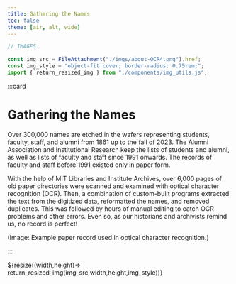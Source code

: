 ```yaml
---
title: Gathering the Names
toc: false
theme: [air, alt, wide]
---
```


```js
// IMAGES

const img_src = FileAttachment("./imgs/about-OCR4.png").href;
const img_style = "object-fit:cover; border-radius: 0.75rem;";
import { return_resized_img } from "./components/img_utils.js";
```

<div class= "grid grid-cols-2">

:::card

# Gathering the Names

Over 300,000 names are etched in the wafers representing students, faculty, staff, and alumni from 1861 up to the fall of 2023.
The Alumni Association and Institutional Research keep the lists of students and alumni, as well as lists of faculty and staff since 1991 onwards.
The records of faculty and staff before 1991 existed only in paper form.

With the help of MIT Libraries and Institute Archives, over 6,000 pages of old paper directories were scanned and examined with optical character recognition (OCR).
Then, a combination of custom-built programs extracted the text from the digitized data, reformatted the names, and removed duplicates.
This was followed by hours of manual editing to catch OCR problems and other errors.
Even so, as our historians and archivists remind us, no record is perfect!

(Image: Example paper record used in optical character recognition.)

:::

<div style="min-height:300px;">
  ${resize((width,height)=> return_resized_img(img_src,width,height,img_style))}
</div>
  
</div>
